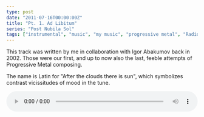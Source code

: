 ```yaml
---
type: post
date: "2011-07-16T00:00:00Z"
title: "Pt. 1. Ad Libitum"
series: "Post Nubila Sol"
tags: ["instrumental", "music", "my music", "progressive metal", "Radiolaria"]
---
```


This track was written by me in collaboration with Igor Abakumov back in 2002. Those were our first, and up to now also the last, feeble attempts of Progressive Metal composing.

The name is Latin for "After the clouds there is sun", which symbolizes contrast vicissitudes of mood in the tune.

<!--more-->

<audio src="/radiolaria/track-listen/51" style="width: 100%;" controls></audio>
